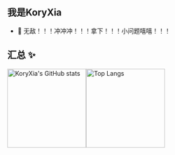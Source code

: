 ## 我是KoryXia

- 🍾 无敌！！！冲冲冲！！！拿下！！！小问题嘻嘻！！！

## 汇总 ✨

<div style="display: flex;">
  <img height="180px" src="https://github-readme-stats-nine-xi-41.vercel.app/api?username=KoryXia&show_icons=true&theme=dracula" alt="KoryXia's GitHub stats"/>
  <img height="180px" src="https://github-readme-stats-nine-xi-41.vercel.app/api/top-langs/?username=KoryXia&theme=dracula&layout=compact" alt="Top Langs"/>
</div>

